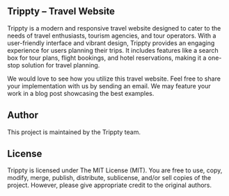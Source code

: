 Trippty – Travel Website
-------------------------
Trippty is a modern and responsive travel website designed to cater to the needs of travel enthusiasts, tourism agencies, and tour operators. With a user-friendly interface and vibrant design, Trippty provides an engaging experience for users planning their trips. It includes features like a search box for tour plans, flight bookings, and hotel reservations, making it a one-stop solution for travel planning.

We would love to see how you utilize this travel website. Feel free to share your implementation with us by sending an email. We may feature your work in a blog post showcasing the best examples.

Author
-------
This project is maintained by the Trippty team.

License
--------
Trippty is licensed under The MIT License (MIT). You are free to use, copy, modify, merge, publish, distribute, sublicense, and/or sell copies of the project. However, please give appropriate credit to the original authors.
